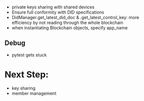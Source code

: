 - private keys sharing with shared devices
- Ensure full conformity with DID specifications
- DidManager.get_latest_did_doc & .get_latest_control_key: more efficiency by not reading through the whole blockchain
- when instantiating Blockchain objects, specify app_name

## Debug
- pytest gets stuck


# Next Step:
- key sharing
- member management
